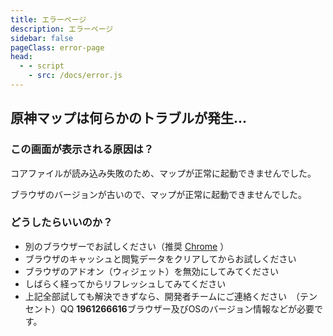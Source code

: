 ```yaml
---
title: エラーページ
description: エラーページ
sidebar: false
pageClass: error-page
head:
  - - script
    - src: /docs/error.js
---
```


## 原神マップは何らかのトラブルが発生...

### この画面が表示される原因は？

コアファイルが読み込み失敗のため、マップが正常に起動できませんでした。

ブラウザのバージョンが古いので、マップが正常に起動できませんでした。

### どうしたらいいのか？

- 別のブラウザーでお試しください（推奨 [Chrome](https://www.google.co.jp/chrome/) ）
- ブラウザのキャッシュと閲覧データをクリアしてからお試しください
- ブラウザのアドオン（ウィジェット）を無効にしてみてください
- しばらく経ってからリフレッシュしてみてください
- 上記全部試しても解決できずなら、開発者チームにご連絡ください　（テンセント）QQ **1961266616**ブラウザー及びOSのバージョン情報などが必要です。
